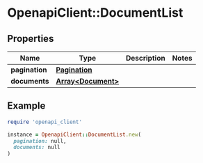 # OpenapiClient::DocumentList

## Properties

| Name | Type | Description | Notes |
| ---- | ---- | ----------- | ----- |
| **pagination** | [**Pagination**](Pagination.md) |  |  |
| **documents** | [**Array&lt;Document&gt;**](Document.md) |  |  |

## Example

```ruby
require 'openapi_client'

instance = OpenapiClient::DocumentList.new(
  pagination: null,
  documents: null
)
```

